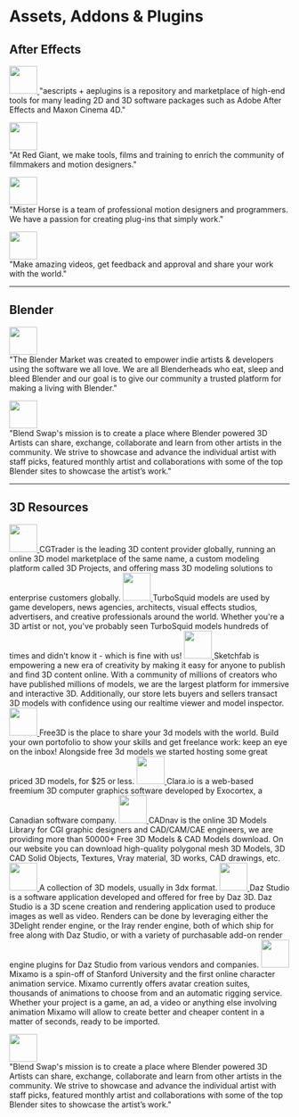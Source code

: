 Assets, Addons & Plugins
=============

## After Effects

<a href="https://aescripts.com/" target="_blank">
<img src="https://aescripts.com/skin/frontend/default/pluginsio/images/logo.png" height="50"/>
</a>  
"aescripts + aeplugins is a repository and marketplace of high-end tools for many leading 2D and 3D software packages such as Adobe After Effects and Maxon Cinema 4D."

<a href="https://www.redgiant.com/" target="_blank"><img src="https://cache.redgiant.com/wp-assets/2017/09/20184822/RG_web_on_white-2.svg" height="50"/></a>  
"At Red Giant, we make tools, films and training to enrich the community of filmmakers and motion designers."

<a href="https://misterhorse.tv/" target="_blank"><img src="https://assets.misterhorse.tv/assets/logo_header-0556216b6621a30f16efd0967a3d7ddae3ce812560b85c999fef2ec1162790fc.png" height="50"/></a>  
"Mister Horse is a team of professional motion designers and programmers. We have a passion for creating plug-ins that simply work."

<a href="https://motionarray.com/" target="_blank"><img src="https://motionarray.com/assets/images/shared/logo@2x.png" height="50"/></a>  
"Make amazing videos, get feedback and approval and share your work with the world."

------
## Blender

<a href="https://blendermarket.com/" target="_blank"><img src="https://pbs.twimg.com/profile_images/446293248902832128/K5-qvhy3_400x400.png" height="50"/></a>  
"The Blender Market was created to empower indie artists & developers using the software we all love. We are all Blenderheads who eat, sleep and bleed Blender and our goal is to give our community a trusted platform for making a living with Blender."

<a href="https://www.blendswap.com/" target="_blank"><img src="https://pbs.twimg.com/profile_images/3161876486/8d66494d4937458b30bbff8ab06ea6ed_400x400.png" height="50"/></a>  
"Blend Swap's mission is to create a place where Blender powered 3D Artists can share, exchange, collaborate and learn from other artists in the community. We strive to showcase and advance the individual artist with staff picks, featured monthly artist and collaborations with some of the top Blender sites to showcase the artist’s work."

--------
## 3D Resources
<a href="https://www.cgtrader.com/" target="_blank">
<img src="https://upload.wikimedia.org/wikipedia/commons/e/ef/CGTrader.png" height="50"/>
</a>
CGTrader is the leading 3D content provider globally, running an online 3D model marketplace of the same name, a custom modeling platform called 3D Projects, and offering mass 3D modeling solutions to enterprise customers globally.


<a href="https://www.turbosquid.com/" target="_blank">
<img src="https://static1.squarespace.com/static/55bbf921e4b09c9ffac44664/55ccb1e8e4b0a97dcef36a5d/55ccb23ee4b0a97dcef371c0/1439478494234/Turbosquid.jpg" height="50"/>
</a>
TurboSquid models are used by game developers, news agencies, architects, visual effects studios, advertisers, and creative professionals around the world. Whether you're a 3D artist or not, you've probably seen TurboSquid models hundreds of times and didn't know it - which is fine with us!


<a href="https://sketchfab.com/models?date=week&features=downloadable&sort_by=-likeCount" target="_blank">
<img src="https://static.sketchfab.com/img/press/logos/logo.png" height="50"/>
</a>
Sketchfab is empowering a new era of creativity by making it easy for anyone to publish and find 3D content online. With a community of millions of creators who have published millions of models, we are the largest platform for immersive and interactive 3D. Additionally, our store lets buyers and sellers transact 3D models with confidence using our realtime viewer and model inspector.


<a href="https://free3d.com/" target="_blank">
<img src="https://www.pixelslogodesign.com/blog/wp-content/uploads/2018/01/sculpteo-3D-300x300.jpg" height="50"/>
</a>
Free3D is the place to share your 3d models with the world. Build your own portofolio to show your skills and get freelance work: keep an eye on the inbox! Alongside free 3d models we started hosting some great priced 3D models, for $25 or less.


<a href="https://clara.io/library" target="_blank">
<img src="https://clara.io/img/ClaraLogo.png" height="50"/>
</a>
Clara.io is a web-based freemium 3D computer graphics software developed by Exocortex, a Canadian software company.


<a href="http://www.cadnav.com/3d-models/" target="_blank">
<img src="http://static.cadnav.com/v3/logo.png" height="50"/>
</a>
CADnav is the online 3D Models Library for CGI graphic designers and CAD/CAM/CAE engineers, we are providing more than 50000+ Free 3D Models & CAD Models download. On our website you can download high-quality polygonal mesh 3D Models, 3D CAD Solid Objects, Textures, Vray material, 3D works, CAD drawings, etc.


<a href="https://archive3d.net/" target="_blank">
<img src="http://www.userlogos.org/files/logos/max0ne/Archive3d.png" height="50"/>
</a>
A collection of 3D models, usually in 3dx format.


<a href="https://www.daz3d.com/" target="_blank">
<img src="http://hanatemplate.com/images/best-free-graphics-software-1.png" height="50"/>
</a>
Daz Studio is a software application developed and offered for free by Daz 3D. Daz Studio is a 3D scene creation and rendering application used to produce images as well as video. Renders can be done by leveraging either the 3Delight render engine, or the Iray render engine, both of which ship for free along with Daz Studio, or with a variety of purchasable add-on render engine plugins for Daz Studio from various vendors and companies.


<a href="https://www.mixamo.com/#/" target="_blank">
<img src="https://d1xfgk3mh635yx.cloudfront.net/sites/default/files/styles/inline_medium/public/image/featured/1024446-mixamo-2.0-now-available.jpg?itok=R06iBt7p" height="50"/>
</a>
Mixamo is a spin-off of Stanford University and the first online character animation service. Mixamo currently offers avatar creation suites, thousands of animations to choose from and an automatic rigging service. Whether your project is a game, an ad, a video or anything else involving animation Mixamo will allow to create better and cheaper content in a matter of seconds, ready to be imported.


<a href="https://www.blendswap.com/" target="_blank"><img src="https://pbs.twimg.com/profile_images/3161876486/8d66494d4937458b30bbff8ab06ea6ed_400x400.png" height="50"/></a>  
"Blend Swap's mission is to create a place where Blender powered 3D Artists can share, exchange, collaborate and learn from other artists in the community. We strive to showcase and advance the individual artist with staff picks, featured monthly artist and collaborations with some of the top Blender sites to showcase the artist’s work."
